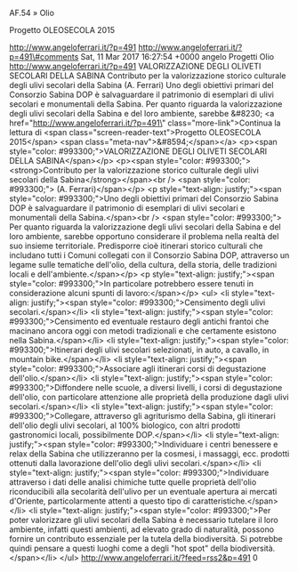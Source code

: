 AF.54 » Olio

Progetto OLEOSECOLA 2015

http://www.angeloferrari.it/?p=491 http://www.angeloferrari.it/?p=491\#comments Sat, 11 Mar 2017 16:27:54 +0000 angelo Progetti Olio http://www.angeloferrari.it/?p=491 VALORIZZAZIONE DEGLI OLIVETI SECOLARI DELLA SABINA Contributo per la valorizzazione storico culturale degli ulivi secolari della Sabina (A. Ferrari) Uno degli obiettivi primari del Consorzio Sabina DOP è salvaguardare il patrimonio di esemplari di ulivi secolari e monumentali della Sabina. Per quanto riguarda la valorizzazione degli ulivi secolari della Sabina e del loro ambiente, sarebbe &\#8230; \<a href=\"http://www.angeloferrari.it/?p=491\" class=\"more-link\"\>Continua la lettura di \<span class=\"screen-reader-text\"\>Progetto OLEOSECOLA 2015\</span\> \<span class=\"meta-nav\"\>&\#8594;\</span\>\</a\> \<p\>\<span style=\"color: \#993300;\"\>VALORIZZAZIONE DEGLI OLIVETI SECOLARI DELLA SABINA\</span\>\</p\> \<p\>\<span style=\"color: \#993300;\"\>\<strong\>Contributo per la valorizzazione storico culturale degli ulivi secolari della Sabina\</strong\>\</span\>\<br /\> \<span style=\"color: \#993300;\"\> (A. Ferrari)\</span\>\</p\> \<p style=\"text-align: justify;\"\>\<span style=\"color: \#993300;\"\>Uno degli obiettivi primari del Consorzio Sabina DOP è salvaguardare il patrimonio di esemplari di ulivi secolari e monumentali della Sabina.\</span\>\<br /\> \<span style=\"color: \#993300;\"\> Per quanto riguarda la valorizzazione degli ulivi secolari della Sabina e del loro ambiente, sarebbe opportuno considerare il problema nella realtà del suo insieme territoriale. Predisporre cioè itinerari storico culturali che includano tutti i Comuni collegati con il Consorzio Sabina DOP, attraverso un legame sulle tematiche dell'olio, della cultura, della storia, delle tradizioni locali e dell'ambiente.\</span\>\</p\> \<p style=\"text-align: justify;\"\>\<span style=\"color: \#993300;\"\>In particolare potrebbero essere tenuti in considerazione alcuni spunti di lavoro:\</span\>\</p\> \<ul\> \<li style=\"text-align: justify;\"\>\<span style=\"color: \#993300;\"\>Censimento degli ulivi secolari.\</span\>\</li\> \<li style=\"text-align: justify;\"\>\<span style=\"color: \#993300;\"\>Censimento ed eventuale restauro degli antichi frantoi che macinano ancora oggi con metodi tradizionali e che certamente esistono nella Sabina.\</span\>\</li\> \<li style=\"text-align: justify;\"\>\<span style=\"color: \#993300;\"\>Itinerari degli ulivi secolari selezionati, in auto, a cavallo, in mountain bike.\</span\>\</li\> \<li style=\"text-align: justify;\"\>\<span style=\"color: \#993300;\"\>Associare agli itinerari corsi di degustazione dell'olio.\</span\>\</li\> \<li style=\"text-align: justify;\"\>\<span style=\"color: \#993300;\"\>Diffondere nelle scuole, a diversi livelli, i corsi di degustazione dell'olio, con particolare attenzione alle proprietà della produzione dagli ulivi secolari.\</span\>\</li\> \<li style=\"text-align: justify;\"\>\<span style=\"color: \#993300;\"\>Collegare, attraverso gli agriturismo della Sabina, gli itinerari dell'olio degli ulivi secolari, al 100% biologico, con altri prodotti gastronomici locali, possibilmente DOP.\</span\>\</li\> \<li style=\"text-align: justify;\"\>\<span style=\"color: \#993300;\"\>Individuare i centri benessere e relax della Sabina che utilizzeranno per la cosmesi, i massaggi, ecc. prodotti ottenuti dalla lavorazione dell'olio degli ulivi secolari.\</span\>\</li\> \<li style=\"text-align: justify;\"\>\<span style=\"color: \#993300;\"\>Individuare attraverso i dati delle analisi chimiche tutte quelle proprietà dell'olio riconducibili alla secolarità dell'ulivo per un eventuale apertura ai mercati d'Oriente, particolarmente attenti a questo tipo di caratteristiche.\</span\>\</li\> \<li style=\"text-align: justify;\"\>\<span style=\"color: \#993300;\"\>Per poter valorizzare gli ulivi secolari della Sabina è necessario tutelare il loro ambiente, infatti questi ambienti, ad elevato grado di naturalità, possono fornire un contributo essenziale per la tutela della biodiversità. Si potrebbe quindi pensare a questi luoghi come a degli "hot spot" della biodiversità.\</span\>\</li\> \</ul\> http://www.angeloferrari.it/?feed=rss2&p=491 0

